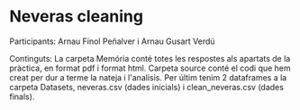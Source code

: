 # Neveras cleaning
Participants: Arnau Finol Peñalver i Arnau Gusart Verdú 


Continguts: La carpeta Memória conté totes les respostes als apartats de la pràctica, en format pdf i format html. Carpeta source conté el codi que hem creat per dur a terme la nateja i l'analisis. Per últim tenim 2 dataframes a la carpeta Datasets, neveras.csv (dades inicials) i clean_neveras.csv (dades finals).
